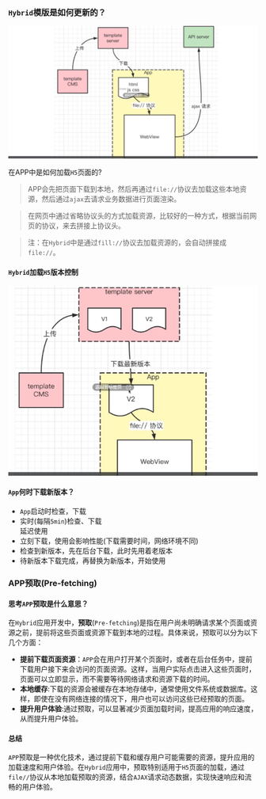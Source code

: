 ### `Hybrid`模版是如何更新的？   

![hybrid](./img/hybrid.png)

在APP中是如何加载`H5`页面的?     

> APP会先把页面下载到本地，然后再通过`file://`协议去加载这些本地资源，然后通过`ajax`去请求业务数据进行页面渲染。   

> 在网页中通过省略协议头的方式加载资源，比较好的一种方式，根据当前网页的协议，来去拼接上协议头。

> 注：在`Hybrid`中是通过`fill://`协议去加载资源的，会自动拼接成`file://`。


#### `Hybrid`加载`H5`版本控制  

![hybrid-banben](./img/hybrid-banben.png)   

#### `App`何时下载新版本？  
+ `App`启动时检查，下载  
+ 实时(每隔`5min`)检查、下载  
延迟使用  
+ 立刻下载，使用会影响性能(下载需要时间，网络环境不同)
+ 检查到新版本，先在后台下载，此时先用着老版本  
+ 待新版本下载完成，再替换为新版本，开始使用   
  



### APP预取(Pre-fetching)   
#### 思考`APP`预取是什么意思？   
在`Hybrid`应用开发中，**预取**(`Pre-fetching`)是指在用户尚未明确请求某个页面或资源之前，提前将这些页面或资源下载到本地的过程。具体来说，预取可以分为以下几个方面：   

+ **提前下载页面资源**：`APP`会在用户打开某个页面时，或者在后台任务中，提前下载用户接下来会访问的页面资源。这样，当用户实际点击进入这些页面时，页面可以立即显示，而不需要等待网络请求和资源下载的时间。   
+ **本地缓存**:下载的资源会被缓存在本地存储中，通常使用文件系统或数据库。这样，即使在没有网络连接的情况下，用户也可以访问这些已经预取的页面。   
+ **提升用户体验**:通过预取，可以显著减少页面加载时间，提高应用的响应速度，从而提升用户体验。    

#### 总结  
`APP`预取是一种优化技术，通过提前下载和缓存用户可能需要的资源，提升应用的加载速度和用户体验。在`Hybrid`应用中，预取特别适用于`H5`页面的加载，通过`file//`协议从本地加载预取的资源，结合`AJAX`请求动态数据，实现快速响应和流畅的用户体验。   


